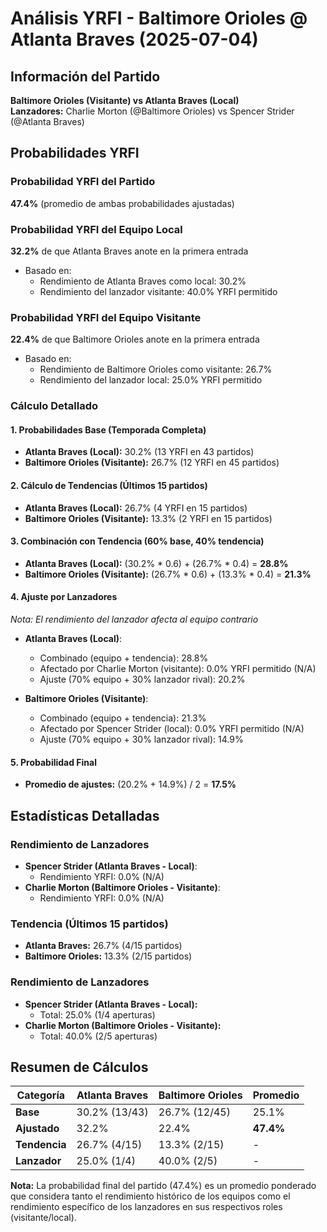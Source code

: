 # Análisis YRFI - Baltimore Orioles @ Atlanta Braves (2025-07-04)

## Información del Partido
**Baltimore Orioles (Visitante) vs Atlanta Braves (Local)**  
**Lanzadores:** Charlie Morton (@Baltimore Orioles) vs Spencer Strider (@Atlanta Braves)

## Probabilidades YRFI

### Probabilidad YRFI del Partido
**47.4%** (promedio de ambas probabilidades ajustadas)

### Probabilidad YRFI del Equipo Local
**32.2%** de que Atlanta Braves anote en la primera entrada
- Basado en:
  - Rendimiento de Atlanta Braves como local: 30.2%
  - Rendimiento del lanzador visitante: 40.0% YRFI permitido

### Probabilidad YRFI del Equipo Visitante
**22.4%** de que Baltimore Orioles anote en la primera entrada
- Basado en:
  - Rendimiento de Baltimore Orioles como visitante: 26.7%
  - Rendimiento del lanzador local: 25.0% YRFI permitido

### Cálculo Detallado

#### 1. Probabilidades Base (Temporada Completa)
- **Atlanta Braves (Local):** 30.2% (13 YRFI en 43 partidos)
- **Baltimore Orioles (Visitante):** 26.7% (12 YRFI en 45 partidos)

#### 2. Cálculo de Tendencias (Últimos 15 partidos)
- **Atlanta Braves (Local):** 26.7% (4 YRFI en 15 partidos)
- **Baltimore Orioles (Visitante):** 13.3% (2 YRFI en 15 partidos)

#### 3. Combinación con Tendencia (60% base, 40% tendencia)
- **Atlanta Braves (Local):** (30.2% * 0.6) + (26.7% * 0.4) = **28.8%**
- **Baltimore Orioles (Visitante):** (26.7% * 0.6) + (13.3% * 0.4) = **21.3%**

#### 4. Ajuste por Lanzadores
*Nota: El rendimiento del lanzador afecta al equipo contrario*

- **Atlanta Braves (Local)**:
  - Combinado (equipo + tendencia): 28.8%
  - Afectado por Charlie Morton (visitante): 0.0% YRFI permitido (N/A)
  - Ajuste (70% equipo + 30% lanzador rival): 20.2%

- **Baltimore Orioles (Visitante)**:
  - Combinado (equipo + tendencia): 21.3%
  - Afectado por Spencer Strider (local): 0.0% YRFI permitido (N/A)
  - Ajuste (70% equipo + 30% lanzador rival): 14.9%

#### 5. Probabilidad Final
- **Promedio de ajustes:** (20.2% + 14.9%) / 2 = **17.5%**

## Estadísticas Detalladas


### Rendimiento de Lanzadores
- **Spencer Strider (Atlanta Braves - Local)**:
  - Rendimiento YRFI: 0.0% (N/A)
- **Charlie Morton (Baltimore Orioles - Visitante)**:
  - Rendimiento YRFI: 0.0% (N/A)
### Tendencia (Últimos 15 partidos)
- **Atlanta Braves:** 26.7% (4/15 partidos)
- **Baltimore Orioles:** 13.3% (2/15 partidos)

### Rendimiento de Lanzadores
- **Spencer Strider (Atlanta Braves - Local):**
  - Total: 25.0% (1/4 aperturas)
- **Charlie Morton (Baltimore Orioles - Visitante):**
  - Total: 40.0% (2/5 aperturas)

## Resumen de Cálculos
| Categoría | Atlanta Braves       | Baltimore Orioles    | Promedio |
|-----------|----------------------|----------------------|----------|
| **Base** | 30.2% (13/43) | 26.7% (12/45) | 25.1% |
| **Ajustado** | 32.2% | 22.4% | **47.4%** |
| **Tendencia** | 26.7% (4/15) | 13.3% (2/15) | - |
| **Lanzador** | 25.0% (1/4) | 40.0% (2/5) | - |

**Nota:** La probabilidad final del partido (47.4%) es un promedio ponderado que considera tanto el rendimiento histórico de los equipos como el rendimiento específico de los lanzadores en sus respectivos roles (visitante/local).